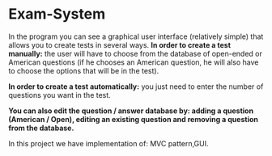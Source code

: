 # Exam-System

In the program you can see a graphical user interface (relatively simple) that allows you to create tests in several ways.
**In order to create a test manually:** 
the user will have to choose from the database of open-ended or American questions 
(if he chooses an American question, he will also have to choose the options that will be in the test).

**In order to create a test automatically:**
you just need to enter the number of questions you want in the test.

**You can also edit the question / answer database by: adding a question (American / Open), editing an existing question and removing a question from the database.**

In this project we have implementation of: MVC pattern,GUI.
